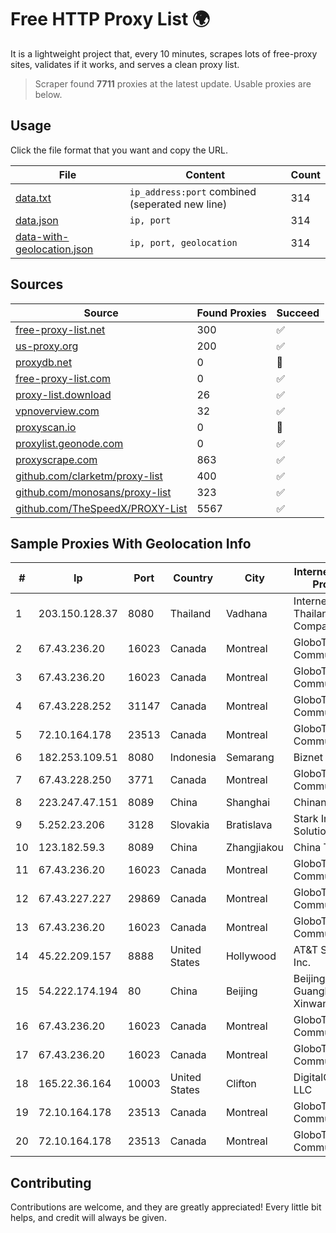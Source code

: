
# Free HTTP Proxy List 🌍

It is a lightweight project that, every 10 minutes, scrapes lots of free-proxy sites, validates if it works, and serves a clean proxy list.


> Scraper found **7711** proxies at the latest update. Usable proxies are below.

## Usage

Click the file format that you want and copy the URL.


|File|Content|Count|
|----|-------|-----|
|[data.txt](https://raw.githubusercontent.com/themiralay/Proxy-List-World/master/data.txt)|`ip_address:port` combined (seperated new line)|314|
|[data.json](https://raw.githubusercontent.com/themiralay/Proxy-List-World/master/data.json)|`ip, port`|314|
|[data-with-geolocation.json](https://raw.githubusercontent.com/themiralay/Proxy-List-World/master/data-with-geolocation.json)|`ip, port, geolocation`|314|

## Sources

|Source|Found Proxies|Succeed|
|------|-------------|-------|
|[free-proxy-list.net](https://free-proxy-list.net)|300|✅|
|[us-proxy.org](https://www.us-proxy.org)|200|✅|
|[proxydb.net](http://proxydb.net)|0|🚫|
|[free-proxy-list.com](https://free-proxy-list.com/?page=&port=&type%5B%5D=http&type%5B%5D=https&up_time=0&search=Search)|0|✅|
|[proxy-list.download](https://www.proxy-list.download/HTTP)|26|✅|
|[vpnoverview.com](https://vpnoverview.com/privacy/anonymous-browsing/free-proxy-servers)|32|✅|
|[proxyscan.io](https://www.proxyscan.io)|0|🚫|
|[proxylist.geonode.com](https://proxylist.geonode.com/api/proxy-list?limit=300&page=1&sort_by=lastChecked&sort_type=desc&protocols=http,https)|0|✅|
|[proxyscrape.com](https://api.proxyscrape.com/v2/?request=displayproxies&protocol=http&timeout=10000&country=all&ssl=all&anonymity=all)|863|✅|
|[github.com/clarketm/proxy-list](https://raw.githubusercontent.com/clarketm/proxy-list/master/proxy-list-raw.txt)|400|✅|
|[github.com/monosans/proxy-list](https://raw.githubusercontent.com/monosans/proxy-list/main/proxies/http.txt)|323|✅|
|[github.com/TheSpeedX/PROXY-List](https://raw.githubusercontent.com/TheSpeedX/PROXY-List/master/http.txt)|5567|✅|


## Sample Proxies With Geolocation Info

|#|Ip|Port|Country|City|Internet Service Provider|
|-|--|----|-------|----|-------------------------|
|1|203.150.128.37|8080|Thailand|Vadhana|Internet Thailand Company Ltd|
|2|67.43.236.20|16023|Canada|Montreal|GloboTech Communications|
|3|67.43.236.20|16023|Canada|Montreal|GloboTech Communications|
|4|67.43.228.252|31147|Canada|Montreal|GloboTech Communications|
|5|72.10.164.178|23513|Canada|Montreal|GloboTech Communications|
|6|182.253.109.51|8080|Indonesia|Semarang|Biznet Metronet|
|7|67.43.228.250|3771|Canada|Montreal|GloboTech Communications|
|8|223.247.47.151|8089|China|Shanghai|Chinanet|
|9|5.252.23.206|3128|Slovakia|Bratislava|Stark Industries Solutions LTD|
|10|123.182.59.3|8089|China|Zhangjiakou|China Telecom|
|11|67.43.236.20|16023|Canada|Montreal|GloboTech Communications|
|12|67.43.227.227|29869|Canada|Montreal|GloboTech Communications|
|13|67.43.236.20|16023|Canada|Montreal|GloboTech Communications|
|14|45.22.209.157|8888|United States|Hollywood|AT&T Services, Inc.|
|15|54.222.174.194|80|China|Beijing|Beijing Guanghuan Xinwang Digital|
|16|67.43.236.20|16023|Canada|Montreal|GloboTech Communications|
|17|67.43.236.20|16023|Canada|Montreal|GloboTech Communications|
|18|165.22.36.164|10003|United States|Clifton|DigitalOcean, LLC|
|19|72.10.164.178|23513|Canada|Montreal|GloboTech Communications|
|20|72.10.164.178|23513|Canada|Montreal|GloboTech Communications|



## Contributing

Contributions are welcome, and they are greatly appreciated! Every
little bit helps, and credit will always be given.

